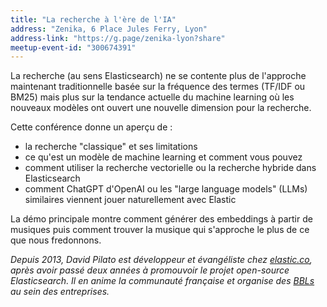 ```yaml
---
title: "La recherche à l'ère de l'IA"
address: "Zenika, 6 Place Jules Ferry, Lyon"
address-link: "https://g.page/zenika-lyon?share"
meetup-event-id: "300674391"
---
```


La recherche (au sens Elasticsearch) ne se contente plus de l'approche maintenant traditionnelle basée sur la fréquence des termes (TF/IDF ou BM25) mais plus sur la tendance actuelle du machine learning où les nouveaux modèles ont ouvert une nouvelle dimension pour la recherche.

Cette conférence donne un aperçu de :

* la recherche "classique" et ses limitations
* ce qu'est un modèle de machine learning et comment vous pouvez 
* comment utiliser la recherche vectorielle ou la recherche hybride dans Elasticsearch
* comment ChatGPT d'OpenAI ou les "large language models" (LLMs) similaires viennent jouer naturellement avec Elastic

La démo principale montre comment générer des embeddings à partir de musiques puis comment trouver la musique qui s'approche le plus de ce que nous fredonnons.

_Depuis 2013, David Pilato est développeur et évangéliste chez [elastic.co](https://elastic.co), après avoir passé deux années à promouvoir le projet open-source Elasticsearch. 
Il en anime la communauté française et organise des [BBLs](https://www.elastic.co/blog/free-lunch-for-open-source-engineers) au sein des entreprises._
